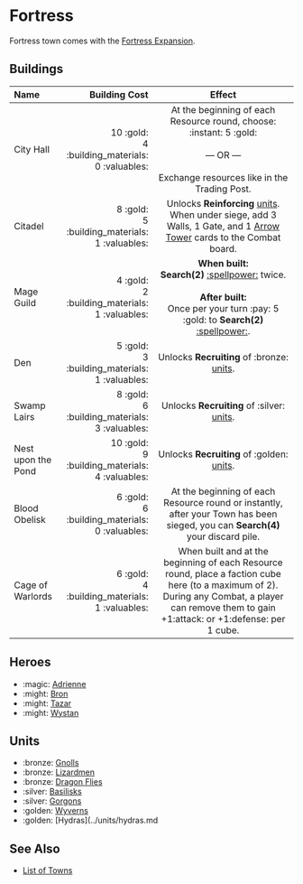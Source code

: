 # Fortress

Fortress town comes with the [Fortress Expansion](../content.md).


## Buildings

| Name | Building Cost | Effect |
| :--- | ---: | :---: |
| City Hall | 10 :gold:<br>4 :building_materials:<br>0 :valuables: | At the beginning of each Resource round, choose:<br>:instant: 5 :gold:<br><br>— OR —<br><br>Exchange resources like in the Trading Post. |
| Citadel | 8 :gold:<br>5 :building_materials:<br>1 :valuables: | Unlocks **Reinforcing** [units](#units). When under siege, add 3 Walls, 1 Gate, and 1 [Arrow Tower](../units/arrow_tower.md) cards to the Combat board. |
| Mage Guild | 4 :gold:<br>2 :building_materials:<br>1 :valuables: | **When built:**<br>**Search(2)** [:spellpower:](../spells.md) twice.<br><br>**After built:**<br>Once per your turn :pay: 5 :gold: to **Search(2)** [:spellpower:](../spells.md). |
| Den | 5 :gold:<br>3 :building_materials:<br>1 :valuables: | Unlocks **Recruiting** of :bronze: [units](#units). |
| Swamp Lairs | 8 :gold:<br>6 :building_materials:<br>3 :valuables: | Unlocks **Recruiting** of :silver: [units](#units). |
| Nest upon the Pond | 10 :gold:<br>9 :building_materials:<br>4 :valuables: | Unlocks **Recruiting** of :golden: [units](#units). |
| Blood Obelisk | 6 :gold:<br>6 :building_materials:<br>0 :valuables: | At the beginning of each Resource round or instantly, after your Town has been sieged, you can **Search(4)** your discard pile. |
| Cage of Warlords | 6 :gold:<br>4 :building_materials:<br>1 :valuables: | When built and at the beginning of each Resource round, place a faction cube here (to a maximum of 2). During any Combat, a player can remove them to gain +1:attack: or +1:defense: per 1 cube. |


## Heroes

- :magic: [Adrienne](../heroes/adrienne.md)
- :might: [Bron](../heroes/bron.md)
- :might: [Tazar](../heroes/tazar.md)
- :might: [Wystan](../heroes/wystan.md)


## Units

- :bronze: [Gnolls](../units/gnolls.md)
- :bronze: [Lizardmen](../units/lizardmen.md)
- :bronze: [Dragon Flies](../units/dragon_flies.md)
- :silver: [Basilisks](../units/basilisks.md)
- :silver: [Gorgons](../units/gorgons.md)
- :golden: [Wyverns](../units/wyverns.md)
- :golden: [Hydras](../units/hydras.md


## See Also

- [List of Towns](../towns.md)